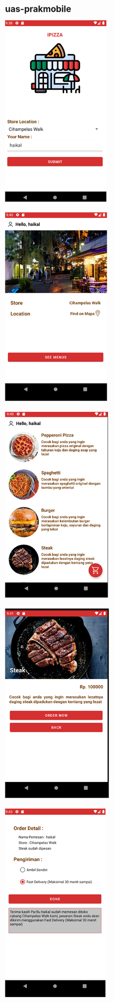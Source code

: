 # uas-prakmobile

###### ![gambar1](https://github.com/haizar32/uas-prakmobile/blob/main/image/ss1.png)
###### ![gambar2](https://github.com/haizar32/uas-prakmobile/blob/main/image/ss2.png)
###### ![gambar3](https://github.com/haizar32/uas-prakmobile/blob/main/image/ss3.png)
###### ![gambar4](https://github.com/haizar32/uas-prakmobile/blob/main/image/ss4.png)
###### ![gambar5](https://github.com/haizar32/uas-prakmobile/blob/main/image/ss5.1.png)
